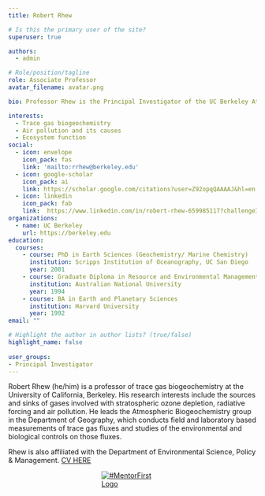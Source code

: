 ```yaml
---
title: Robert Rhew

# Is this the primary user of the site?
superuser: true

authors:
  - admin

# Role/position/tagline
role: Associate Professor
avatar_filename: avatar.png

bio: Professor Rhew is the Principal Investigator of the UC Berkeley Atmospheric Biogeochemistry Lab

interests:
  - Trace gas biogeochemistry
  - Air pollution and its causes
  - Ecosystem function
social:
  - icon: envelope
    icon_pack: fas
    link: 'mailto:rrhew@berkeley.edu'
  - icon: google-scholar
    icon_pack: ai
    link: https://scholar.google.com/citations?user=Z92opqQAAAAJ&hl=en
  - icon: linkedin
    icon_pack: fab
    link:  https://www.linkedin.com/in/robert-rhew-659985117?challengeId=AQGYCqBhJtqMNwAAAYutG-h59DqxoCM0sVIYgLAS_JgPaJQ05kVVdI5JKW33ZQ4o6uqcEbWG60_lPUEKyiaCJEVZ67WpEOMAkg&submissionId=8d32f4f8-2e8a-9517-72ee-5e0114d2ce40&challengeSource=AgH5BrergzqJagAAAYutG-9aVbDTHzQO5xDdeU0mcJhRklC0VLlD362YTem6J1c&challegeType=AgE9BAPl1yahrgAAAYutG-9drm7ilNejDGi3GgXiYaH32fPQc3Kxy44&memberId=AgGh3YsMaspMSQAAAYutG-9gvy92arNllE_34wKpSHFVwXQ&recognizeDevice=AgFl0qdjZ0B5BAAAAYutG-9ja-DZlaxrXgCvOm44Nj0nnqO8xzn_  
organizations:
  - name: UC Berkeley
    url: https://berkeley.edu
education:
  courses:
    - course: PhD in Earth Sciences (Geochemistry/ Marine Chemistry)
      institution: Scripps Institution of Oceanography, UC San Diego
      year: 2001
    - course: Graduate Diploma in Resource and Environmental Management
      institution: Australian National University
      year: 1994
    - course: BA in Earth and Planetary Sciences
      institution: Harvard University
      year: 1992
email: ""

# Highlight the author in author lists? (true/false)
highlight_name: false
  
user_groups:
- Principal Investigator
---
```


Robert Rhew (he/him) is a professor of trace gas biogeochemistry at the University of California, Berkeley. His research interests include the sources and sinks of gases involved with stratospheric ozone depletion, radiative forcing and air pollution. He leads the Atmospheric Biogeochemistry group in the Department of Geography, which conducts field and laboratory based measurements of trace gas fluxes and studies of the environmental and biological controls on those fluxes.

Rhew is also affiliated with the Department of Environmental Science, Policy & Management.  [CV HERE](rhew-cv.pdf)

<a href="https://mentorfirst.org" target="_blank" style="display: block; width: 25%; margin: auto;">
    <img
        alt="#MentorFirst Logo"
        src="https://assets.pledge.mentorfirst.org/logo/mentoring_notext@2x.png"
        style="border: 0px;"
        border="0"
    />
</a>

